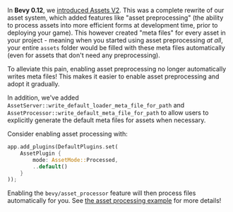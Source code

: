 <!-- Stop automatically generating meta files for assets while using asset processing. -->
<!-- https://github.com/bevyengine/bevy/pull/17216 -->

In **Bevy 0.12**, we [introduced Assets V2](/news/bevy-0-12/#bevy-asset-v2). This was a complete rewrite of our asset system, which added features like "asset preprocessing" (the ability to process assets into more efficient forms at development time, prior to deploying your game). This however
created "meta files" for every asset in your project - meaning when you started using asset
preprocessing *at all*, your entire `assets` folder would be filled with these meta files
automatically (even for assets that don't need any preprocessing).

To alleviate this pain, enabling asset preprocessing no longer automatically writes meta files! This
makes it easier to enable asset preprocessing and adopt it gradually.

In addition, we've added `AssetServer::write_default_loader_meta_file_for_path` and
`AssetProcessor::write_default_meta_file_for_path` to allow users to explicitly generate the default
meta files for assets when necessary.

Consider enabling asset processing with:

```rust
app.add_plugins(DefaultPlugins.set(
    AssetPlugin {
        mode: AssetMode::Processed,
        ..default()
    }
));
```

Enabling the `bevy/asset_processor` feature will then process files automatically for you. See
[the asset processing example](https://github.com/bevyengine/bevy/blob/main/examples/asset/processing/asset_processing.rs)
for more details!
